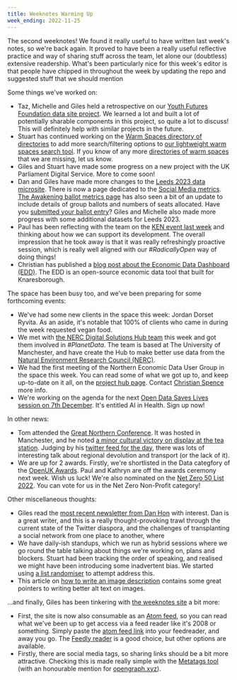 ```yaml
---
title: Weeknotes Warming Up
week_ending: 2022-11-25
---
```

The second weeknotes! We found it really useful to have written last week's notes, so we're back again. It proved to have been a really useful reflective practice and way of sharing stuff across the team, let alone our (doubtless) extensive readership. What's been particularly nice for this week's editor is that people have chipped in throughout the week by updating the repo and suggested stuff that we should mention

Some things we've worked on:

* Taz, Michelle and Giles held a retrospective on our [Youth Futures Foundation data site project](https://data.youthfuturesfoundation.org). We learned a lot and built a lot of potentially sharable components in this project, so quite a lot to discuss! This will definitely help with similar projects in the future.
* Stuart has continued working on the [Warm Spaces directory of directories](https://open-innovations.org/blog/2022-11-24-finding-a-warm-space-this-winter) to add more search/filtering options to [our lightweight warm spaces search tool](https://open-innovations.github.io/warm-spaces/find). If you know of any more [directories of warm spaces](https://open-innovations.github.io/warm-spaces/find) that we are missing, let us know.
* Giles and Stuart have made some progress on a new project with the UK Parliament Digital Service. More to come soon!
* Dan and Giles have made more changes to the [Leeds 2023 data microsite](https://data.leeds2023.co.uk). There is now a page dedicated to the [Social Media metrics](https://data.leeds2023.co.uk/metrics/social-media/). [The Awakening ballot metrics page](https://data.leeds2023.co.uk/metrics/ballot/) has also seen a bit of an update to include details of group ballots and numbers of seats allocated.
Have you [submitted your ballot entry](https://leeds2023.co.uk/whats-on/the-awakening/enter-the-ballot)?
Giles and Michelle also made more progress with some additional datasets for Leeds 2023.
* Paul has been reflecting with the team on the [KEN event last week](https://spotlight.leeds.ac.uk/knowledge-equity-network/index.html) and thinking about how we can support its development. The overall impression that he took away is that it was really refreshingly proactive session, which is really well aligned with our _#RadicallyOpen_ way of doing things!
* Christian has published a [blog post about the Economic Data Dashboard (EDD)](https://open-innovations.org/blog/2022-11-21-knaresborough-economic-dashboard). The EDD is an open-source economic data tool that built for Knaresborough.

The space has been busy too, and we've been preparing for some forthcoming events:

* We've had some new clients in the space this week: Jordan Dorset Ryvita. As an aside, it's notable that 100% of clients who came in during the week requested vegan food.
* We met with [the NERC Digital Solutions Hub team](https://www.digital-solutions.uk/) this week and got them involved in _#PlanetData_. The team is based at The University of Manchester, and have create the Hub to make better use data from the [Natural Environment Research Council (NERC)](https://www.ukri.org/councils/nerc/).
* We had the first meeting of the Northern Economic Data User Group in the space this week. You can read some of what we got up to, and keep up-to-date on it all, on the [project hub page](https://open-innovations.org/projects/northern-economic-data-user-group/). Contact [Christian Spence](mailto:christian.spence@open-innovations.org) more info.
* We're working on the agenda for the next [Open Data Saves Lives session on 7th December](https://opendatasaveslives.org/events/session-36-AI). It's entitled AI in Health. Sign up now!

In other news:

* Tom attended the [Great Northern Conference](https://www.greatnorthernconference.co.uk/). It was hosted in Manchester, and he noted [a minor cultural victory on display at the tea station](https://twitter.com/thomasforth/status/1595344290301050880?s=20&t=LbnzDR694G2mQaVGEmh6Gw). Judging by his [twitter feed for the day](https://twitter.com/search?q=(from%3Athomasforth)%20until%3A2022-11-24%20since%3A2022-11-23&src=typed_query), there was lots of interesting talk about regional devolution and transport (or the lack of it).
* We are up for 2 awards. Firstly, we're shortlisted in the Data categfory of the [OpenUK Awards](https://openuk.uk/openuk-awards/). Paul and Kathryn are off the awards ceremony next week. Wish us luck! We're also nominated on the [Net Zero 50 List 2022](https://www.netzero50.uk/vote). You can vote for us in the Net Zero Non-Profit category!

Other miscellaneous thoughts:

* Giles read the [most recent newsletter from Dan Hon](https://newsletter.danhon.com/archive/s13e23-colliders-speedrunning-benevolent/
) with interest. Dan is a great writer, and this is a really thought-provoking trawl through the current state of the Twitter diaspora, and the challenges of transplanting a social network from one place to another, where 
* We have daily-ish standups, which we run as hybrid sessions where we go round the table talking about things we're working on, plans and blockers. Stuart had been tracking the order of speaking, and realised we might have been introducing some inadvertent bias. We started using [a list randomiser](https://www.random.org/lists/) to attempt address this.
* This article on [how to write an image description](https://uxdesign.cc/how-to-write-an-image-description-2f30d3bf5546) contains some great pointers to writing better alt text on images.

...and finally, Giles has been tinkering with [the weeknotes site](https://weeknotes.open-innovations.org) a bit more:

* First, the site is now also consumable as an [Atom feed](https://validator.w3.org/feed/docs/atom.html), so you can read what we've been up to get access via a feed reader like it's 2008 or something. Simply paste the [atom feed link](/atom.xml) into your feedreader, and away you go. The [Feedly reader](https://feedly.com) is a good choice, but other options are available.
* Firstly, there are social media tags, so sharing links should be a bit more attractive. Checking this is made really simple with the [Metatags tool](https://metatags.io/) (with an honourable mention for [opengraph.xyz](https://www.opengraph.xyz/)).

